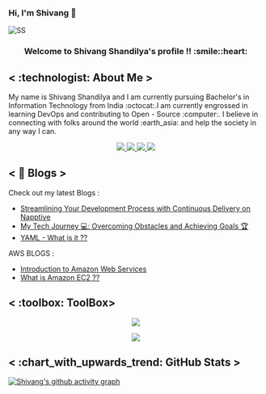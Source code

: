 ### Hi, I'm Shivang 👋

![SS](https://user-images.githubusercontent.com/101946115/211159424-7b773242-fb94-4c6b-8181-6915f04de19c.png)

<h3 align = "center">Welcome to Shivang Shandilya's profile !! :smile::heart:
</h3>

<h2>< :technologist:	About Me ></h2>
My name is Shivang Shandilya and I am currently pursuing Bachelor's in Information Technology from India :octocat:.I am currently engrossed in learning DevOps and contributing to Open - Source  :computer:.
I believe in connecting with folks around the world :earth_asia: and help the society in any way I can.

<p align = "center">

<a href = "https://www.linkedin.com/in/shivang-shandilya-8b926b218/">
<img src = "https://img.shields.io/badge/LinkedIn-0077B5?style=for-the-badge&logo=linkedin&logoColor=white" />
</a>


<a href = "https://twitter.com/shivv_twt">
<img src = "https://img.shields.io/badge/Twitter-1DA1F2?style=for-the-badge&logo=twitter&logoColor=white" />
</a>


<a href = "https://leetcode.com/ShivangShandilya/">
<img src = "https://img.shields.io/badge/-LeetCode-FFA116?style=for-the-badge&logo=LeetCode&logoColor=black" />
</a>


<a href = "https://hashnode.com/@KubeMan">
<img src = "https://img.shields.io/badge/Hashnode-2962FF?style=for-the-badge&logo=hashnode&logoColor=white" />
</a>

</p>

 <h2>< 📔 Blogs ></h2>
 
 Check out my latest Blogs :
 
 - [Streamlining Your Development Process with Continuous Delivery on Napptive](https://mydevopsjourney.hashnode.dev/streamlining-your-development-process-with-continuous-delivery-on-napptive)
 - [My Tech Journey 💻: Overcoming Obstacles and Achieving Goals 🏆](https://mydevopsjourney.hashnode.dev/my-tech-journey-overcoming-obstacles-and-achieving-goals)
 - [YAML - What is it ??](https://mydevopsjourney.hashnode.dev/yaml-what-is-it)
 
  AWS BLOGS :
 - [Introduction to Amazon Web Services](https://allaboutaws.hashnode.dev/introduction-to-amazon-web-services)
 - [What is Amazon EC2 ??](https://allaboutaws.hashnode.dev/what-is-amazon-ec2)


  
<h2>< :toolbox: ToolBox></h2>

<p align="center">
  <a href="https://skillicons.dev">
    <img src="https://skillicons.dev/icons?i=linux,aws,git,docker,kubernetes,jenkins" />
  </a>
</p>
 
 <p align="center">
  <a href="https://skillicons.dev">
    <img src="https://skillicons.dev/icons?i=cpp,java,html,css,react,next,firebase" />
  </a>
</p>
 
<h2>< :chart_with_upwards_trend:	GitHub Stats ></h2>

[![Shivang's github activity graph](https://github-readme-activity-graph.cyclic.app/graph?username=ShivangShandilya&theme=dracula)](https://github.com/ShivangShandilya/github-readme-activity-graph)


